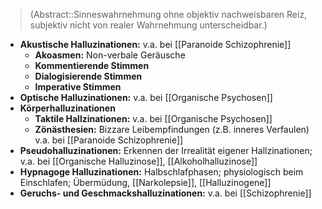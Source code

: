 ---
---
> (Abstract::Sinneswahrnehmung ohne objektiv nachweisbaren Reiz, subjektiv nicht von realer Wahrnehmung unterscheidbar.)
- **Akustische Halluzinationen:** v.a. bei [[Paranoide Schizophrenie]]
	- **Akoasmen:** Non-verbale Geräusche
	- **Kommentierende Stimmen**
	- **Dialogisierende Stimmen**
	- **Imperative Stimmen**
- **Optische Halluzinationen:** v.a. bei [[Organische Psychosen]]
- **Körperhalluzinationen**
	- **Taktile Hallzinationen:** v.a. bei [[Organische Psychosen]]
	- **Zönästhesien:** Bizzare Leibempfindungen (z.B. inneres Verfaulen) v.a. bei [[Paranoide Schizophrenie]]
- **Pseudohalluzinationen:** Erkennen der Irrealität eigener Hallzinationen; v.a. bei [[Organische Halluzinose]], [[Alkoholhalluzinose]]
- **Hypnagoge Halluzinationen:** Halbschlafphasen; physiologisch beim Einschlafen; Übermüdung, [[Narkolepsie]], [[Halluzinogene]]
- **Geruchs- und Geschmackshalluzinationen:** v.a. bei [[Schizophrenie]]